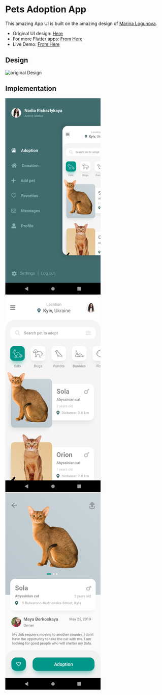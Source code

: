 # Pets Adoption App

This amazing App UI is built on the amazing design of [Marina Logunova](https://dribbble.com/marinalogunova "Marina Logunova").

- Original UI design: [Here](https://dribbble.com/shots/6617690--Pets-Adoption-App "Original Design URL")
- For more Flutter apps: [From Here](https://github.com/AhmedAbouelkher "profile")
- Live Demo: [From Here](https://youtu.be/9AVt3r-kHxU "Demo")  

## Design
![original Design](https://cdn.dribbble.com/users/2168202/screenshots/6617690/pet_adoption_4x.png "Design")

## Implementation

<img src="screenshots/screenshot_1.png" width="300"> <img src="screenshots/screenshot_2.png" width="300">  <img src="screenshots/screenshot_3.png" width="300">  
